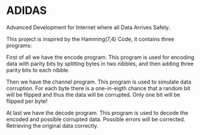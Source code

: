 # ADIDAS

Advanced Development for Internet where all Data Arrives Safely.

This project is inspired by the Hamming(7,4) Code, it contains three programs:

First of all we have the encode program. This program is used for encoding data with parity bits by splitting bytes in two nibbles, and then adding three parity bits to each nibble.

Then we have the channel program. This program is used to simulate data corruption. For each byte there is a one-in-eigth chance that a random bit will be flipped and thus the data will be corrupted. Only one bit will be flipped per byte!

At last we have the decode program. This program is used to decode the encoded and possible corrupted data. Possible errors will be corrected. Retrieving the original data correctly.
